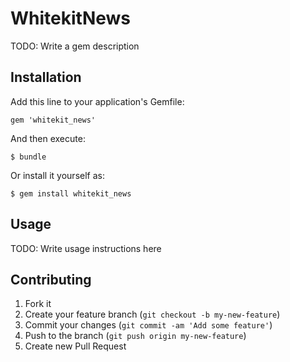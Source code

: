# WhitekitNews

TODO: Write a gem description

## Installation

Add this line to your application's Gemfile:

    gem 'whitekit_news'

And then execute:

    $ bundle

Or install it yourself as:

    $ gem install whitekit_news

## Usage

TODO: Write usage instructions here

## Contributing

1. Fork it
2. Create your feature branch (`git checkout -b my-new-feature`)
3. Commit your changes (`git commit -am 'Add some feature'`)
4. Push to the branch (`git push origin my-new-feature`)
5. Create new Pull Request
